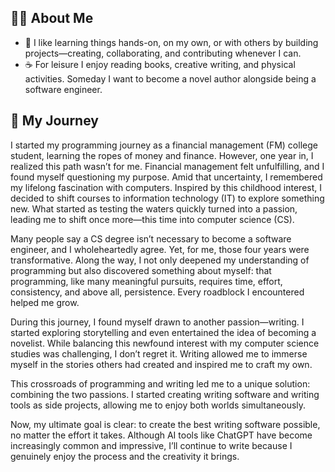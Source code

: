 ## 🙋‍♂️ About Me

- 💞️ I like learning things hands-on, on my own, or with others by building projects—creating, collaborating, and contributing whenever I can.
- ☕ For leisure I enjoy reading books, creative writing, and physical activities. Someday I want to become a novel author alongside being a software engineer.

## 🚀 My Journey

I started my programming journey as a financial management (FM) college student, learning the ropes of money and finance. However, one year in, I realized this path wasn’t for me. Financial management felt unfulfilling, and I found myself questioning my purpose.
Amid that uncertainty, I remembered my lifelong fascination with computers. Inspired by this childhood interest, I decided to shift courses to information technology (IT) to explore something new. What started as testing the waters quickly turned into a passion, leading me to shift once more—this time into computer science (CS).

Many people say a CS degree isn’t necessary to become a software engineer, and I wholeheartedly agree. Yet, for me, those four years were transformative. Along the way, I not only deepened my understanding of programming but also discovered something about myself: that programming, like many meaningful pursuits, requires time, effort, consistency, and above all, persistence. Every roadblock I encountered helped me grow.

During this journey, I found myself drawn to another passion—writing. I started exploring storytelling and even entertained the idea of becoming a novelist. While balancing this newfound interest with my computer science studies was challenging, I don’t regret it. Writing allowed me to immerse myself in the stories others had created and inspired me to craft my own.

This crossroads of programming and writing led me to a unique solution: combining the two passions. I started creating writing software and writing tools as side projects, allowing me to enjoy both worlds simultaneously.

Now, my ultimate goal is clear: to create the best writing software possible, no matter the effort it takes. Although AI tools like ChatGPT have become increasingly common and impressive, I’ll continue to write because I genuinely enjoy the process and the creativity it brings.
